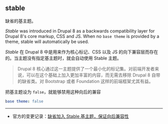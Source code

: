 ## stable

缺省的基主题。

*Stable* was introduced in Drupal 8 as a backwards compatibility layer for Drupal 8's core markup, CSS and JS. When no `base theme` is provided by a theme, stable will automatically be used.

*Stable* 在 Drupal 8 中是用来作为核心标记、CSS 以及 JS 的向下兼容层而存在的。当主题没有指定基主题时，就会自动使用 Stable 主题。

> Drupal 8 核心通过这一主题提供了一个最小化的标记集。对前端开发者来说，可以在这个基础上加入更加丰富的内容，而无需去移除 Drupal 8 自带的缺省类。对 Bootstrap 或者 Foundation 这样的前端框架尤其有益。

把基主题设为 `false`，就能够禁用这种向后的兼容

~~~yaml
base theme: false
~~~

***

* 官方的变更记录：[缺省加入 Stable 基主题，保证向后兼容性](https://www.drupal.org/node/2580687)
